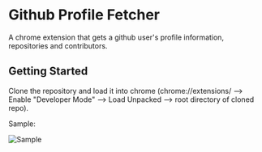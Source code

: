# Github Profile Fetcher

A chrome extension that gets a github user's profile information, repositories and contributors. 

## Getting Started

Clone the repository and load it into chrome (chrome://extensions/ --> Enable "Developer Mode" --> Load Unpacked --> root directory of cloned repo).

Sample:

![Sample](../../images/Sample.png?raw=true "Sample")
